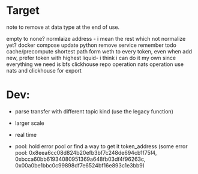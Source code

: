 # Target
note to remove at data type at the end of use.

empty to none?
normlaize address - i mean the rest which not normalize yet?
docker compose
update python
remove service
remember todo
cache/precompute shortest path form weth to every token, even when add new, prefer token with highest liquid- i think i can do it my own since everything we need is bfs
clickhouse repo operation
nats operation
use nats and clickhouse for export
# Dev:
- parse transfer with different topic kind (use the legacy function)

- larger scale
- real time
- pool: hold error pool or find a way to get it token_address (some error pool: 0x8eea6cc08d824b20efb3bf7c248de694cb1f75f4, 0xbcca60bb61934080951369a648fb03df4f96263c, 0x00a0be1bbc0c99898df7e6524bf16e893c1e3bb9)